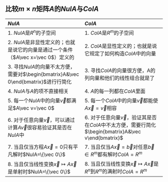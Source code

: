 ## 比较$m \times n$矩阵$A$的$Nul A$与$Col A$
| $NulA$                                                                              | $ColA$                                                                                                  |
| :---------------------------------------------------------------------------------- | :------------------------------------------------------------------------------------------------------ |
| 1. $NulA$是$R^n$的子空间                                                            | 1. $ColA$是$R^m$的子空间                                                                                |
| 2. $NulA$是非显性定义的；也就是说它的向量是通过一个条件（$A\vec x=\vec 0$）定义的   | 2. $ColA$是显性定义的；也就是说它规定了如何构造$ColA$中的向量                                           |
| 3. 寻找$NulA$的向量不太方便，需要对$\begin{bmatrix}A&\vec 0\end{bmatrix}$进行行简化 | 3. 寻找$ColA$的向量很方便，A的列向量和他们的线性组合就是了                                              |
| 4. $NulA$与$A$的项不直接相关                                                        | 4. $A$的每一列都在$ColA$里面                                                                            |
| 5. 每一个$NulA$中的向量$\vec v$都满足$A\vec v=\vec 0$                               | 5. 每一个$ColA$中的向量$\vec v$都能使$A\vec x=\vec v$相容                                               |
| 6. 对于任意向量$\vec v$，可以通过计算$A\vec v$很容易验证其是否在$NulA$中            | 6. 对于任意向量$\vec v$，验证其是否在$ColA$中不太方便，需要行简化$\begin{bmatrix}A&\vec v\end{bmatrix}$ |
| 7. 当且仅当方程$A\vec x=0$只有平凡解时$NulA=\{\vec 0\}$                             | 7. 当且仅当$A\vec x=\vec b$对任意$\vec b \in R^m$都有解时$ColA=R^m$                                     |
| 8. 当且仅当线性变换$\vec x\mapsto A\vec x$是单射时$NulA=\{\vec 0\}$                 | 8. 当且仅当线性变换$\vec x\mapsto A\vec x$是$R^n$到$R^m$的满射时$ColA=R^m$                              |
